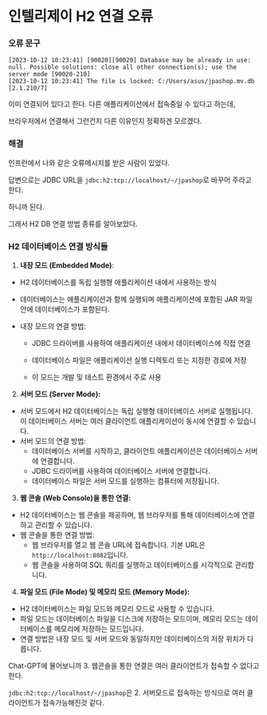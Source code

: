 # 인텔리제이 H2 연결 오류

### 오류 문구

```
[2023-10-12 10:23:41] [90020][90020] Database may be already in use: null. Possible solutions: close all other connection(s); use the server mode [90020-210]
[2023-10-12 10:23:41] The file is locked: C:/Users/asus/jpashop.mv.db [2.1.210/7]
```

이미 연결되어 있다고 한다. 다른 애플리케이션에서 접속중일 수 있다고 하는데,

브라우저에서 연결해서 그런건지 다른 이유인지 정확하겐 모르겠다.





### 해결

인프런에서 나와 같은 오류메시지를 받은 사람이 있었다.

답변으로는 JDBC URL을 `jdbc:h2:tcp://localhost/~/jpashop`로 바꾸어 주라고 한다.

하니까 된다.



그래서 H2 DB 연결 방법 종류를 알아보았다.



### H2 데이터베이스 연결 방식들

1. **내장 모드 (Embedded Mode)**:

- H2 데이터베이스를 독립 실행형 애플리케이션 내에서 사용하는 방식

- 데이터베이스는 애플리케이션과 함께 실행되며 애플리케이션에 포함된 JAR 파일 안에 데이터베이스가 포함된다.

- 내장 모드의 연결 방법:

  - JDBC 드라이버를 사용하여 애플리케이션 내에서 데이터베이스에 직접 연결

  - 데이터베이스 파일은 애플리케이션 실행 디렉토리 또는 지정한 경로에 저장

  - 이 모드는 개발 및 테스트 환경에서 주로 사용



2. **서버 모드 (Server Mode):**

- 서버 모드에서 H2 데이터베이스는 독립 실행형 데이터베이스 서버로 실행됩니다. 이 데이터베이스 서버는 여러 클라이언트 애플리케이션이 동시에 연결할 수 있습니다.
- 서버 모드의 연결 방법:
  - 데이터베이스 서버를 시작하고, 클라이언트 애플리케이션은 데이터베이스 서버에 연결합니다.
  - JDBC 드라이버를 사용하여 데이터베이스 서버에 연결합니다.
  - 데이터베이스 파일은 서버 모드를 실행하는 컴퓨터에 저장됩니다.

3. **웹 콘솔 (Web Console)을 통한 연결:**

- H2 데이터베이스는 웹 콘솔을 제공하며, 웹 브라우저를 통해 데이터베이스에 연결하고 관리할 수 있습니다.
- 웹 콘솔을 통한 연결 방법:
  - 웹 브라우저를 열고 웹 콘솔 URL에 접속합니다. 기본 URL은 `http://localhost:8082`입니다.
  - 웹 콘솔을 사용하여 SQL 쿼리를 실행하고 데이터베이스를 시각적으로 관리합니다.

4. **파일 모드 (File Mode) 및 메모리 모드 (Memory Mode):**

- H2 데이터베이스는 파일 모드와 메모리 모드로 사용할 수 있습니다.
- 파일 모드는 데이터베이스 파일을 디스크에 저장하는 모드이며, 메모리 모드는 데이터베이스를 메모리에 저장하는 모드입니다.
- 연결 방법은 내장 모드 및 서버 모드와 동일하지만 데이터베이스의 저장 위치가 다릅니다.



Chat-GPT에 물어보니까 3. 웹콘솔을 통한 연결은 여러 클라이언트가 접속할 수 없다고 한다.

 `jdbc:h2:tcp://localhost/~/jpashop`은 2. 서버모드로 접속하는 방식으로 여러 클라이언트가 접속가능해진것 같다.







